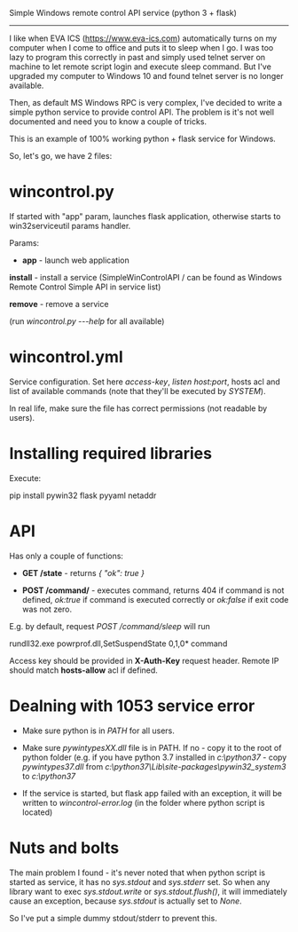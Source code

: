 Simple Windows remote control API service (python 3 + flask)
************************************************************

I like when EVA ICS (https://www.eva-ics.com) automatically turns on my
computer when I come to office and puts it to sleep when I go. I was too lazy
to program this correctly in past and simply used telnet server on machine to
let remote script login and execute sleep command. But I've upgraded my
computer to Windows 10 and found telnet server is no longer available.

Then, as default MS Windows RPC is very complex, I've decided to write a simple
python service to provide control API. The problem is it's not well documented
and need you to know a couple of tricks.

This is an example of 100% working python + flask service for Windows.

So, let's go, we have 2 files:

wincontrol.py
=============

If started with "app" param, launches flask application, otherwise starts to
win32serviceutil params handler.

Params:

* **app** - launch web application

**install**  - install a service (SimpleWinControlAPI / can be found as Windows
  Remote Control Simple API in service list)

**remove** - remove a service

(run *wincontrol.py ---help* for all available) 

wincontrol.yml
==============

Service configuration. Set here *access-key*, *listen host:port*, hosts acl and
list of available commands (note that they'll be executed by *SYSTEM*).

In real life, make sure the file has correct permissions (not readable by
users).

Installing required libraries
=============================

Execute:

  pip install pywin32 flask pyyaml netaddr

API
===

Has only a couple of functions:

* **GET /state** - returns *{ "ok": true }*

* **POST /command/<cmd>** - executes command, returns 404 if command is not
  defined, *ok:true* if command is executed correctly or *ok:false* if exit
  code was not zero.

E.g. by default, request *POST /command/sleep* will run

  rundll32.exe powrprof.dll,SetSuspendState 0,1,0* command


Access key should be provided in **X-Auth-Key** request header. Remote IP
should match **hosts-allow** acl if defined.

Dealning with 1053 service error
================================

* Make sure python is in *PATH* for all users.

* Make sure *pywintypesXX.dll* file is in PATH. If no - copy it to the root of
  python folder (e.g. if you have python 3.7 installed in *c:\python37* - copy
  *pywintypes37.dll* from *c:\python37\Lib\site-packages\pywin32_system3* to
  *c:\python37*

* If the service is started, but flask app failed with an exception, it will be
  written to *wincontrol-error.log* (in the folder where python script is
  located)

Nuts and bolts
==============

The main problem I found - it's never noted that when python script is started
as service, it has no *sys.stdout* and *sys.stderr* set. So when any library
want to exec *sys.stdout.write* or *sys.stdout.flush()*, it will immediately
cause an exception, because *sys.stdout* is actually set to *None*.

So I've put a simple dummy stdout/stderr to prevent this.

